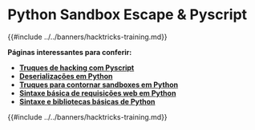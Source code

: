 # Python Sandbox Escape & Pyscript

{{#include ../../banners/hacktricks-training.md}}

**Páginas interessantes para conferir:**

- [**Truques de hacking com Pyscript**](pyscript.md)
- [**Deserializações em Python**](../../pentesting-web/deserialization/#python)
- [**Truques para contornar sandboxes em Python**](bypass-python-sandboxes/)
- [**Sintaxe básica de requisições web em Python**](web-requests.md)
- [**Sintaxe e bibliotecas básicas de Python**](basic-python.md)

{{#include ../../banners/hacktricks-training.md}}
